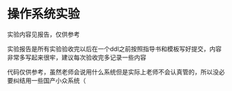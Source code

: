 # 操作系统实验

实验内容见报告，仅供参考

实验报告是所有实验验收完以后在一个ddl之前按照指导书和模板写好提交，内容非常多写起来很牢，建议每次验收完多记录一些内容

代码仅供参考，虽然老师会说用什么系统但是实际上老师不会认真管的，所以没必要纠结用一些国产小众系统（